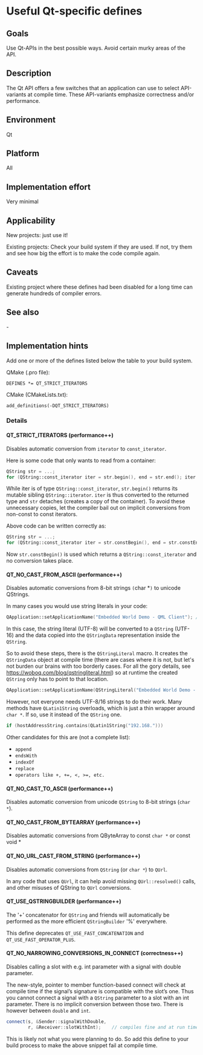 # Useful Qt-specific defines

## Goals

Use Qt-APIs in the best possible ways. Avoid certain murky areas of the API.

## Description

The Qt API offers a few switches that an application can use to select API-variants at compile time. These API-variants emphasize correctness and/or performance.

## Environment

Qt

## Platform

All

## Implementation effort

Very minimal

## Applicability

New projects: just use it!

Existing projects: Check your build system if they are used. If not, try them and see how big the effort is to make the code compile again.

## Caveats

Existing project where these defines had been disabled for a long time can generate hundreds of compiler errors.

## See also

\- 

## Implementation hints

Add one or more of the defines listed below the table to your build system.

QMake (.pro file):

    DEFINES *= QT_STRICT_ITERATORS

CMake (CMakeLists.txt):

    add_definitions(-DQT_STRICT_ITERATORS)

### Details

#### QT_STRICT_ITERATORS (performance++)

Disables automatic conversion from `iterator` to `const_iterator`.

Here is some code that only wants to read from a container:

```cpp
QString str = ...;
for (QString::const_iterator iter = str.begin(), end = str.end(); iter != end; ++iter) // detaches
```

While iter is of type `QString::const_iterator`, `str.begin()` returns its mutable sibling `QString::iterator`. `iter` is thus converted to the returned type and `str` detaches (creates a copy of the container). To avoid these unnecessary copies, let the compiler bail out on implicit conversions from non-const to const iterators.

Above code can be written correctly as:

```cpp
QString str = ...;
for (QString::const_iterator iter = str.constBegin(), end = str.constEnd(); iter != end; ++iter) // doesn't detach
```

Now `str.constBegin()` is used which returns a `QString::const_iterator` and no conversion takes place.

#### QT_NO_CAST_FROM_ASCII (performance++)

Disables automatic conversions from 8-bit strings `(`char *`)` to unicode QStrings.

In many cases you would use string literals in your code:

```cpp
QApplication::setApplicationName("Embedded World Demo - QML Client"); // API: void setApplicationName(const QString &)
```

In this case, the string literal (UTF-8) will be converted to a `QString` (UTF-16) and the data copied into the `QStringData` representation inside the `QString`.

So to avoid these steps, there is the `QStringLiteral` macro. It creates the `QStringData` object at compile time (there are cases where it is not, but let's not burden our brains with too borderly cases. For all the gory details, see https://woboq.com/blog/qstringliteral.html) so at runtime the created `QString` only has to point to that location.

```cpp
QApplication::setApplicationName(QStringLiteral("Embedded World Demo - QML Client")); // copying and conversion at compile time
```

However, not everyone needs UTF-8/16 strings to do their work. Many methods have `QLatin1String` overloads, which is just a thin wrapper around `char *`. If so, use it instead of the `QString` one.

```cpp
if (hostAddressString.contains(QLatin1String("192.168.")))
```

Other candidates for this are (not a complete list):
- `append`
- `endsWith`
- `indexOf`
- `replace`
- `operators like +, +=, <, >=, etc.`


#### QT_NO_CAST_TO_ASCII (performance++)

Disables automatic conversion from unicode `QString` to 8-bit strings (`char *`).

#### QT_NO_CAST_FROM_BYTEARRAY (performance++)

Disables automatic conversions from QByteArray to const `char *` or const void *

#### QT_NO_URL_CAST_FROM_STRING (performance++)

Disables automatic conversions from `QString` (or `char *`) to `QUrl`.

In any code that uses `QUrl`, it can help avoid missing `QUrl::resolved()` calls, and other misuses of QString to `QUrl` conversions.


#### QT_USE_QSTRINGBUILDER (performance++)

The '+' concatenator for `QString` and friends will automatically be performed as the more efficient `QStringBuilder` '%' everywhere.

This define deprecates `QT_USE_FAST_CONCATENATION` and `QT_USE_FAST_OPERATOR_PLUS`.

#### QT_NO_NARROWING_CONVERSIONS_IN_CONNECT (correctness++)

Disables calling a slot with e.g. int parameter with a signal with double parameter.

The new-style, pointer to member function-based connect will check at compile time if the signal’s signature is compatible with the slot’s one. Thus you cannot connect a signal with a `QString` parameter to a slot with an int parameter. There is no implicit conversion between those two. There is however between `double` and `int`.

```cpp
connect(s, &Sender::signalWithDouble,
        r, &Receiver::slotWithInt);    // compiles fine and at run time cuts off the decimal part of the double value (narrowing conversion)
```

This is likely not what you were planning to do. So add this define to your build process to make the above snippet fail at compile time.